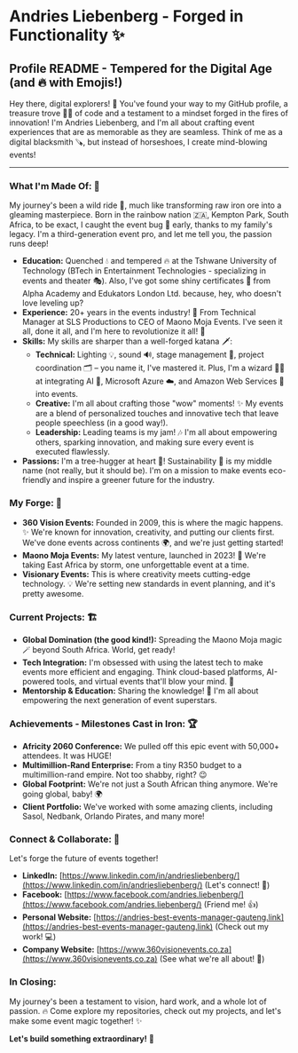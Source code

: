 # Andries Liebenberg - Forged in Functionality ✨

## Profile README - Tempered for the Digital Age (and 🔥 with Emojis!)

Hey there, digital explorers! 👋 You've found your way to my GitHub profile, a treasure trove 🏴‍☠️ of code and a testament to a mindset forged in the fires of innovation! I'm Andries Liebenberg, and I'm all about crafting event experiences that are as memorable as they are seamless. Think of me as a digital blacksmith 🪚, but instead of horseshoes, I create mind-blowing events!

***

### What I'm Made Of: 💪

My journey's been a wild ride 🎢, much like transforming raw iron ore into a gleaming masterpiece. Born in the rainbow nation 🇿🇦, Kempton Park, South Africa, to be exact, I caught the event bug 🐞 early, thanks to my family's legacy. I'm a third-generation event pro, and let me tell you, the passion runs deep!

-   **Education:** Quenched 💧 and tempered 🔥 at the Tshwane University of Technology (BTech in Entertainment Technologies - specializing in events and theater 🎭). Also, I've got some shiny certificates 📜 from Alpha Academy and Edukators London Ltd. because, hey, who doesn't love leveling up?
-   **Experience:** 20+ years in the events industry! 🎉 From Technical Manager at SLS Productions to CEO of Maono Moja Events. I've seen it all, done it all, and I'm here to revolutionize it all! 🚀
-   **Skills:** My skills are sharper than a well-forged katana 🗡️:
    -   **Technical:**  Lighting 💡, sound 🔊, stage management 🎤, project coordination 🗂️ – you name it, I've mastered it. Plus, I'm a wizard 🧙‍♂️ at integrating AI 🤖, Microsoft Azure ☁️, and Amazon Web Services 🚀 into events.
    -   **Creative:**  I'm all about crafting those "wow" moments! ✨ My events are a blend of personalized touches and innovative tech that leave people speechless (in a good way!).
    -   **Leadership:** Leading teams is my jam! 🎶 I'm all about empowering others, sparking innovation, and making sure every event is executed flawlessly.
-   **Passions:**  I'm a tree-hugger at heart 💚! Sustainability 🌱 is my middle name (not really, but it should be). I'm on a mission to make events eco-friendly and inspire a greener future for the industry.

### My Forge: 🧰

-   **360 Vision Events:** Founded in 2009, this is where the magic happens. ✨ We're known for innovation, creativity, and putting our clients first. We've done events across continents 🌍, and we're just getting started!
-   **Maono Moja Events:** My latest venture, launched in 2023! 🚀 We're taking East Africa by storm, one unforgettable event at a time.
-   **Visionary Events:** This is where creativity meets cutting-edge technology. 💡 We're setting new standards in event planning, and it's pretty awesome.

### Current Projects: 🏗️

-   **Global Domination (the good kind!):** Spreading the Maono Moja magic 🪄 beyond South Africa. World, get ready!
-   **Tech Integration:**  I'm obsessed with using the latest tech to make events more efficient and engaging. Think cloud-based platforms, AI-powered tools, and virtual events that'll blow your mind. 🤯
-   **Mentorship & Education:**  Sharing the knowledge! 🧠 I'm all about empowering the next generation of event superstars.

### Achievements - Milestones Cast in Iron: 🏆

-   **Africity 2060 Conference:**  We pulled off this epic event with 50,000+ attendees. It was HUGE!
-   **Multimillion-Rand Enterprise:** From a tiny R350 budget to a multimillion-rand empire. Not too shabby, right? 😉
-   **Global Footprint:**  We're not just a South African thing anymore. We're going global, baby! 🌍
-   **Client Portfolio:** We've worked with some amazing clients, including Sasol, Nedbank, Orlando Pirates, and many more!

### Connect & Collaborate: 🤝

Let's forge the future of events together!

-   **LinkedIn:** [https://www.linkedin.com/in/andriesliebenberg/](https://www.linkedin.com/in/andriesliebenberg/) (Let's connect! 🔗)
-   **Facebook:** [https://www.facebook.com/andries.liebenberg/](https://www.facebook.com/andries.liebenberg/) (Friend me! 👍)
-   **Personal Website:** [https://andries-best-events-manager-gauteng.link](https://andries-best-events-manager-gauteng.link) (Check out my work! 💻)
-   **Company Website:** [https://www.360visionevents.co.za](https://www.360visionevents.co.za) (See what we're all about! 🎉)

### In Closing:

My journey's been a testament to vision, hard work, and a whole lot of passion. 🔥 Come explore my repositories, check out my projects, and let's make some event magic together! ✨

**Let's build something extraordinary!** 🤝
